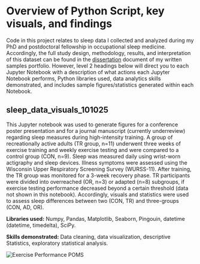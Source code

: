 # Overview of Python Script, key visuals, and findings

Code in this project relates to sleep data I collected and analyzed during my PhD and postdoctoral fellowship in occupational sleep medicine. Accordingly, the full study design, methodology, results, and interpretation of this dataset can be found in the [dissertation](https://github.com/Tom-Gooding/Portfolio/blob/d0773e6922e7b010776dfe9ba50723a2cc096ba8/Writing%20Samples/Publications_Papers/Gooding%20Full%20Dissertation.pdf) document of my written samples portfolio. However, level 2 headings below will direct you to each Jupyter Notebook with a description of what actions each Jupyter Notebook performs, Python libraries used, data analytics skills demonstrated, and includes sample figures/statistics generated within each Notebook.

## sleep_data_visuals_101025
This Jupyter notebook was used to generate figures for a conference poster presentation and for a journal manuscript (currently underreview) regarding sleep measures during high-intensity training. A group of recreationally active adults (TR group, n=11) underwent three weeks of exercise training and weekly exercise testing and were compared to a control group (CON, n=9). Sleep was measured daily using wrist-worn actigraphy and sleep devices. Illness symptoms were assessed using the Wisconsin Upper Respiratory Screening Survey (WURSS-11). After training, the TR group was monitored for a 3-week recovery phase. TR participants were divided into overreached (OR, n=3) or adapted (n=8) subgroups, if exercise testing performance decreased beyond a certain threshold (data not shown in this notebook). Accordingly, visuals and statistics were used to assess sleep differences between two (CON, TR) and three-groups (CON, AD, OR).

**Libraries used:** Numpy, Pandas, Matplotlib, Seaborn, Pingouin, datetime (datetime, timedelta), SciPy.

**Skills demonstrated:** Data cleaning, data visualization, descriptive Statistics, exploratory statistical analysis. 

![Exercise Performance POMS](https://raw.githubusercontent.com/Tom-Gooding/Portfolio/eefe77fd5e4d7a69fc6742f14e35f24f62099456/Data_Projects/Sleep_data/sleep_data_visuals/exercise_performance_poms.png)





